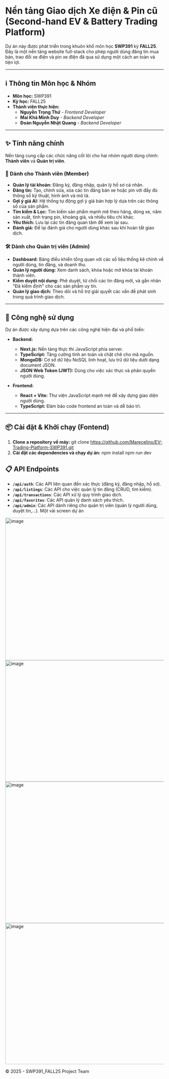 # Nền tảng Giao dịch Xe điện & Pin cũ (Second-hand EV & Battery Trading Platform)

Dự án này được phát triển trong khuôn khổ môn học **SWP391** kỳ **FALL25**. Đây là một nền tảng website full-stack cho phép người dùng đăng tin mua bán, trao đổi xe điện và pin xe điện đã qua sử dụng một cách an toàn và tiện lợi.

-----

## ℹ️ Thông tin Môn học & Nhóm

  * **Môn học:** SWP391 
  * **Kỳ học:** FALL25
  * **Thành viên thực hiện:**
      * **Nguyễn Trọng Thứ** - *Frontend Developer*
      * **Mai Khả Minh Duy** - *Backend Developer*
      * **Đoàn Nguyễn Nhật Quang** - *Backend Developer*

-----

## ✨ Tính năng chính

Nền tảng cung cấp các chức năng cốt lõi cho hai nhóm người dùng chính: **Thành viên** và **Quản trị viên**.

### 👤 Dành cho Thành viên (Member)

  * **Quản lý tài khoản:** Đăng ký, đăng nhập, quản lý hồ sơ cá nhân.
  * **Đăng tin:** Tạo, chỉnh sửa, xóa các tin đăng bán xe hoặc pin với đầy đủ thông số kỹ thuật, hình ảnh và mô tả.
  * **Gợi ý giá AI:** Hệ thống tự động gợi ý giá bán hợp lý dựa trên các thông số của sản phẩm.
  * **Tìm kiếm & Lọc:** Tìm kiếm sản phẩm mạnh mẽ theo hãng, dòng xe, năm sản xuất, tình trạng pin, khoảng giá, và nhiều tiêu chí khác.
  * **Yêu thích:** Lưu lại các tin đăng quan tâm để xem lại sau.
  * **Đánh giá:** Để lại đánh giá cho người dùng khác sau khi hoàn tất giao dịch.

### 🛠️ Dành cho Quản trị viên (Admin)

  * **Dashboard:** Bảng điều khiển tổng quan với các số liệu thống kê chính về người dùng, tin đăng, và doanh thu.
  * **Quản lý người dùng:** Xem danh sách, khóa hoặc mở khóa tài khoản thành viên.
  * **Kiểm duyệt nội dung:** Phê duyệt, từ chối các tin đăng mới, và gắn nhãn "Đã kiểm định" cho các sản phẩm uy tín.
  * **Quản lý giao dịch:** Theo dõi và hỗ trợ giải quyết các vấn đề phát sinh trong quá trình giao dịch.

-----

## 🚀 Công nghệ sử dụng

Dự án được xây dựng dựa trên các công nghệ hiện đại và phổ biến:

  * **Backend:**

      * **Next.js:** Nền tảng thực thi JavaScript phía server.
      * **TypeScript:** Tăng cường tính an toàn và chặt chẽ cho mã nguồn.
      * **MongoDB:** Cơ sở dữ liệu NoSQL linh hoạt, lưu trữ dữ liệu dưới dạng document JSON.
      * **JSON Web Token (JWT):** Dùng cho việc xác thực và phân quyền người dùng.

  * **Frontend:**

      * **React + Vite:** Thư viện JavaScript mạnh mẽ để xây dựng giao diện người dùng.
      * **TypeScript:** Đảm bảo code frontend an toàn và dễ bảo trì.

-----

## 📦 Cài đặt & Khởi chạy (Fontend)
1.  **Clone a repository về máy:**
    git clone https://github.com/Marecelino/EV-Trading-Platform-SWP391.git
2.  **Cài đặt các dependencies và chạy dự án:**
    npm install
   npm run dev 
## 📋 API Endpoints
  - **`/api/auth`**: Các API liên quan đến xác thực (đăng ký, đăng nhập, hồ sơ).
  - **`/api/listings`**: Các API cho việc quản lý tin đăng (CRUD, tìm kiếm).
  - **`/api/transactions`**: Các API xử lý quy trình giao dịch.
  - **`/api/favorites`**: Các API quản lý danh sách yêu thích.
  - **`/api/admin`**: Các API dành riêng cho quản trị viên (quản lý người dùng, duyệt tin,...).
Một vài  screen dự án 
  <img width="955" height="452" alt="image" src="https://github.com/user-attachments/assets/327b6280-738a-43c1-be16-0d0f4016aca8" />
  
  <img width="948" height="385" alt="image" src="https://github.com/user-attachments/assets/22bedc1d-c305-4696-958f-bc702481abfc" />
  
  <img width="946" height="449" alt="image" src="https://github.com/user-attachments/assets/31c54e7f-3575-4f50-a14f-a668c81c463b" />
  
  <img width="952" height="448" alt="image" src="https://github.com/user-attachments/assets/20a9b4af-d02c-439f-8613-de00615c74da" />





© 2025 - SWP391\_FALL25 Project Team
